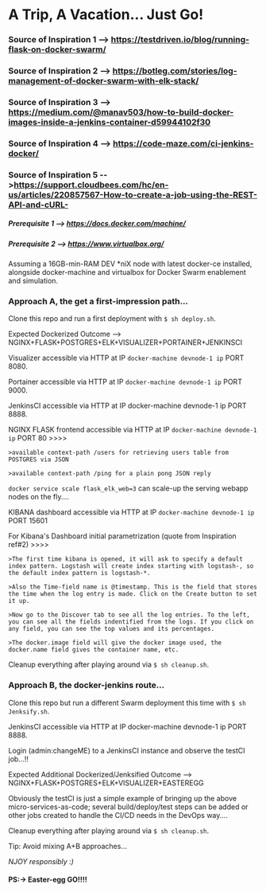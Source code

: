 # A Trip, A Vacation... Just Go!

### Source of Inspiration 1 --> https://testdriven.io/blog/running-flask-on-docker-swarm/
### Source of Inspiration 2 --> https://botleg.com/stories/log-management-of-docker-swarm-with-elk-stack/
### Source of Inspiration 3 --> https://medium.com/@manav503/how-to-build-docker-images-inside-a-jenkins-container-d59944102f30
### Source of Inspiration 4 --> https://code-maze.com/ci-jenkins-docker/
### Source of Inspiration 5 -->https://support.cloudbees.com/hc/en-us/articles/220857567-How-to-create-a-job-using-the-REST-API-and-cURL-

##### Prerequisite 1 --> https://docs.docker.com/machine/
##### Prerequisite 2 --> https://www.virtualbox.org/

Assuming a 16GB-min-RAM DEV *niX node with latest docker-ce installed, alongside docker-machine and virtualbox for Docker Swarm enablement and simulation.

### Approach A, the get a first-impression path...

Clone this repo and run a first deployment with `$ sh deploy.sh`.

Expected Dockerized Outcome --> NGINX+FLASK+POSTGRES+ELK+VISUALIZER+PORTAINER+JENKINSCI

Visualizer accessible via HTTP at IP `docker-machine devnode-1 ip` PORT 8080.

Portainer accessible via HTTP at IP `docker-machine devnode-1 ip` PORT 9000.

JenkinsCI accessible via HTTP at IP docker-machine devnode-1 ip PORT 8888.

NGINX FLASK frontend accessible via HTTP at IP `docker-machine devnode-1 ip` PORT 80 >>>>

    >available context-path /users for retrieving users table from POSTGRES via JSON

    >available context-path /ping for a plain pong JSON reply
    
`docker service scale flask_elk_web=3` can scale-up the serving webapp nodes on the fly....  
 
KIBANA dashboard accessible via HTTP at IP `docker-machine devnode-1 ip` PORT 15601

For Kibana's Dashboard initial parametrization (quote from Inspiration ref#2) >>>>

    >The first time kibana is opened, it will ask to specify a default index pattern. Logstash will create index starting with logstash-, so the default index pattern is logstash-*. 
    
    >Also the Time-field name is @timestamp. This is the field that stores the time when the log entry is made. Click on the Create button to set it up. 
    
    >Now go to the Discover tab to see all the log entries. To the left, you can see all the fields indentified from the logs. If you click on any field, you can see the top values and its percentages. 
    
    >The docker.image field will give the docker image used, the docker.name field gives the container name, etc.

Cleanup everything after playing around via `$ sh cleanup.sh`.

### Approach B, the docker-jenkins route...

Clone this repo but run a different Swarm deployment this time with `$ sh Jenksify.sh`.

JenkinsCI accessible via HTTP at IP docker-machine devnode-1 ip PORT 8888.

Login (admin:changeME) to a JenkinsCI instance and observe the testCI job...!! 

Expected Additional Dockerized/Jenksified Outcome --> NGINX+FLASK+POSTGRES+ELK+VISUALIZER+EASTEREGG

Obviously the testCI is just a simple example of bringing up the above micro-services-as-code; several build/deploy/test steps can be added or other jobs created to handle the CI/CD needs in the DevOps way.... 

Cleanup everything after playing around via `$ sh cleanup.sh`.

Tip: Avoid mixing A+B approaches...

*NJOY responsibly :)*

#### PS:-> Easter-egg GO!!!!
